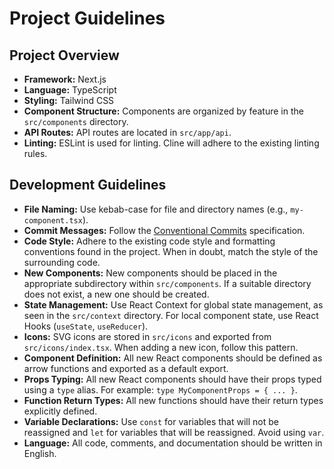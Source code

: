 # Project Guidelines

## Project Overview

- **Framework:** Next.js
- **Language:** TypeScript
- **Styling:** Tailwind CSS
- **Component Structure:** Components are organized by feature in the `src/components` directory.
- **API Routes:** API routes are located in `src/app/api`.
- **Linting:** ESLint is used for linting. Cline will adhere to the existing linting rules.

## Development Guidelines

- **File Naming:** Use kebab-case for file and directory names (e.g., `my-component.tsx`).
- **Commit Messages:** Follow the [Conventional Commits](https://www.conventionalcommits.org/en/v1.0.0/) specification.
- **Code Style:** Adhere to the existing code style and formatting conventions found in the project. When in doubt, match the style of the surrounding code.
- **New Components:** New components should be placed in the appropriate subdirectory within `src/components`. If a suitable directory does not exist, a new one should be created.
- **State Management:** Use React Context for global state management, as seen in the `src/context` directory. For local component state, use React Hooks (`useState`, `useReducer`).
- **Icons:** SVG icons are stored in `src/icons` and exported from `src/icons/index.tsx`. When adding a new icon, follow this pattern.
- **Component Definition:** All new React components should be defined as arrow functions and exported as a default export.
- **Props Typing:** All new React components should have their props typed using a `type` alias. For example: `type MyComponentProps = { ... }`.
- **Function Return Types:** All new functions should have their return types explicitly defined.
- **Variable Declarations:** Use `const` for variables that will not be reassigned and `let` for variables that will be reassigned. Avoid using `var`.
- **Language:** All code, comments, and documentation should be written in English.
